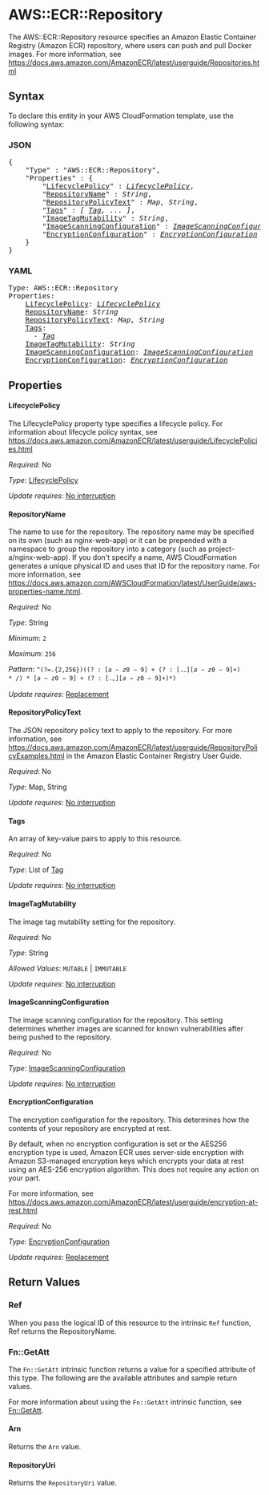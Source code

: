 # AWS::ECR::Repository

The AWS::ECR::Repository resource specifies an Amazon Elastic Container Registry (Amazon ECR) repository, where users can push and pull Docker images. For more information, see https://docs.aws.amazon.com/AmazonECR/latest/userguide/Repositories.html

## Syntax

To declare this entity in your AWS CloudFormation template, use the following syntax:

### JSON

<pre>
{
    "Type" : "AWS::ECR::Repository",
    "Properties" : {
        "<a href="#lifecyclepolicy" title="LifecyclePolicy">LifecyclePolicy</a>" : <i><a href="lifecyclepolicy.md">LifecyclePolicy</a></i>,
        "<a href="#repositoryname" title="RepositoryName">RepositoryName</a>" : <i>String</i>,
        "<a href="#repositorypolicytext" title="RepositoryPolicyText">RepositoryPolicyText</a>" : <i>Map, String</i>,
        "<a href="#tags" title="Tags">Tags</a>" : <i>[ <a href="tag.md">Tag</a>, ... ]</i>,
        "<a href="#imagetagmutability" title="ImageTagMutability">ImageTagMutability</a>" : <i>String</i>,
        "<a href="#imagescanningconfiguration" title="ImageScanningConfiguration">ImageScanningConfiguration</a>" : <i><a href="imagescanningconfiguration.md">ImageScanningConfiguration</a></i>,
        "<a href="#encryptionconfiguration" title="EncryptionConfiguration">EncryptionConfiguration</a>" : <i><a href="encryptionconfiguration.md">EncryptionConfiguration</a></i>
    }
}
</pre>

### YAML

<pre>
Type: AWS::ECR::Repository
Properties:
    <a href="#lifecyclepolicy" title="LifecyclePolicy">LifecyclePolicy</a>: <i><a href="lifecyclepolicy.md">LifecyclePolicy</a></i>
    <a href="#repositoryname" title="RepositoryName">RepositoryName</a>: <i>String</i>
    <a href="#repositorypolicytext" title="RepositoryPolicyText">RepositoryPolicyText</a>: <i>Map, String</i>
    <a href="#tags" title="Tags">Tags</a>: <i>
      - <a href="tag.md">Tag</a></i>
    <a href="#imagetagmutability" title="ImageTagMutability">ImageTagMutability</a>: <i>String</i>
    <a href="#imagescanningconfiguration" title="ImageScanningConfiguration">ImageScanningConfiguration</a>: <i><a href="imagescanningconfiguration.md">ImageScanningConfiguration</a></i>
    <a href="#encryptionconfiguration" title="EncryptionConfiguration">EncryptionConfiguration</a>: <i><a href="encryptionconfiguration.md">EncryptionConfiguration</a></i>
</pre>

## Properties

#### LifecyclePolicy

The LifecyclePolicy property type specifies a lifecycle policy. For information about lifecycle policy syntax, see https://docs.aws.amazon.com/AmazonECR/latest/userguide/LifecyclePolicies.html

_Required_: No

_Type_: <a href="lifecyclepolicy.md">LifecyclePolicy</a>

_Update requires_: [No interruption](https://docs.aws.amazon.com/AWSCloudFormation/latest/UserGuide/using-cfn-updating-stacks-update-behaviors.html#update-no-interrupt)

#### RepositoryName

The name to use for the repository. The repository name may be specified on its own (such as nginx-web-app) or it can be prepended with a namespace to group the repository into a category (such as project-a/nginx-web-app). If you don't specify a name, AWS CloudFormation generates a unique physical ID and uses that ID for the repository name. For more information, see https://docs.aws.amazon.com/AWSCloudFormation/latest/UserGuide/aws-properties-name.html.

_Required_: No

_Type_: String

_Minimum_: <code>2</code>

_Maximum_: <code>256</code>

_Pattern_: <code>^(?=.{2,256}$)((?:[a-z0-9]+(?:[._-][a-z0-9]+)*/)*[a-z0-9]+(?:[._-][a-z0-9]+)*)$</code>

_Update requires_: [Replacement](https://docs.aws.amazon.com/AWSCloudFormation/latest/UserGuide/using-cfn-updating-stacks-update-behaviors.html#update-replacement)

#### RepositoryPolicyText

The JSON repository policy text to apply to the repository. For more information, see https://docs.aws.amazon.com/AmazonECR/latest/userguide/RepositoryPolicyExamples.html in the Amazon Elastic Container Registry User Guide.

_Required_: No

_Type_: Map, String

_Update requires_: [No interruption](https://docs.aws.amazon.com/AWSCloudFormation/latest/UserGuide/using-cfn-updating-stacks-update-behaviors.html#update-no-interrupt)

#### Tags

An array of key-value pairs to apply to this resource.

_Required_: No

_Type_: List of <a href="tag.md">Tag</a>

_Update requires_: [No interruption](https://docs.aws.amazon.com/AWSCloudFormation/latest/UserGuide/using-cfn-updating-stacks-update-behaviors.html#update-no-interrupt)

#### ImageTagMutability

The image tag mutability setting for the repository.

_Required_: No

_Type_: String

_Allowed Values_: <code>MUTABLE</code> | <code>IMMUTABLE</code>

_Update requires_: [No interruption](https://docs.aws.amazon.com/AWSCloudFormation/latest/UserGuide/using-cfn-updating-stacks-update-behaviors.html#update-no-interrupt)

#### ImageScanningConfiguration

The image scanning configuration for the repository. This setting determines whether images are scanned for known vulnerabilities after being pushed to the repository.

_Required_: No

_Type_: <a href="imagescanningconfiguration.md">ImageScanningConfiguration</a>

_Update requires_: [No interruption](https://docs.aws.amazon.com/AWSCloudFormation/latest/UserGuide/using-cfn-updating-stacks-update-behaviors.html#update-no-interrupt)

#### EncryptionConfiguration

The encryption configuration for the repository. This determines how the contents of your repository are encrypted at rest.

By default, when no encryption configuration is set or the AES256 encryption type is used, Amazon ECR uses server-side encryption with Amazon S3-managed encryption keys which encrypts your data at rest using an AES-256 encryption algorithm. This does not require any action on your part.

For more information, see https://docs.aws.amazon.com/AmazonECR/latest/userguide/encryption-at-rest.html

_Required_: No

_Type_: <a href="encryptionconfiguration.md">EncryptionConfiguration</a>

_Update requires_: [Replacement](https://docs.aws.amazon.com/AWSCloudFormation/latest/UserGuide/using-cfn-updating-stacks-update-behaviors.html#update-replacement)

## Return Values

### Ref

When you pass the logical ID of this resource to the intrinsic `Ref` function, Ref returns the RepositoryName.

### Fn::GetAtt

The `Fn::GetAtt` intrinsic function returns a value for a specified attribute of this type. The following are the available attributes and sample return values.

For more information about using the `Fn::GetAtt` intrinsic function, see [Fn::GetAtt](https://docs.aws.amazon.com/AWSCloudFormation/latest/UserGuide/intrinsic-function-reference-getatt.html).

#### Arn

Returns the <code>Arn</code> value.

#### RepositoryUri

Returns the <code>RepositoryUri</code> value.
